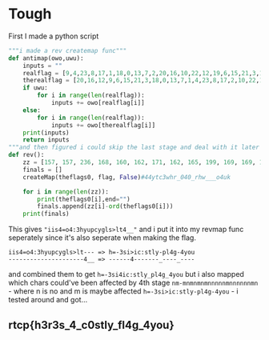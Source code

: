 # Tough

First I made a python script

```python
"""i made a rev createmap func"""
def antimap(owo,uwu):
    inputs = ""
    realflag = [9,4,23,8,17,1,18,0,13,7,2,20,16,10,22,12,19,6,15,21,3,14,5,11]
    therealflag = [20,16,12,9,6,15,21,3,18,0,13,7,1,4,23,8,17,2,10,22,19,11,14,5]
    if uwu:
        for i in range(len(realflag)):
            inputs += owo[realflag[i]]
    else:
        for i in range(len(realflag)):
            inputs += owo[therealflag[i]]
    print(inputs)
    return inputs
"""and then figured i could skip the last stage and deal with it later so i rev the third stage"""
def rev():
    zz = [157, 157, 236, 168, 160, 162, 171, 162, 165, 199, 169, 169, 160, 194, 235, 207, 227, 210, 157, 203, 227, 104, 212, 202]
    finals = []
    createMap(theflags0, flag, False)#44ytc3whr_040_rhw___o4uk

    for i in range(len(zz)):
        print(theflags0[i],end="")
        finals.append(zz[i]-ord(theflags0[i]))
    print(finals)
```

This gives `"iis4=o4:3hyupcygls>lt4__"` and i put it into my revmap func seperately since it's also seperate when making the flag.

```text
iis4=o4:3hyupcygls>lt--- => h=-3si>ic:stly-pl4g-4you
---------------------4__ => ------4-------_----_----
```

and combined them to get `h=-3si4ic:stly_pl4g_4you` but i also mapped which chars could've been affected by 4th stage `nm-mnmnmnmnnnnnmnnnnnnmn` - where n is no and m is maybe affected `h=-3si>ic:stly-pl4g-4you` - i tested around and got...

## rtcp{h3r3s\_4\_c0stly\_fl4g\_4you}

